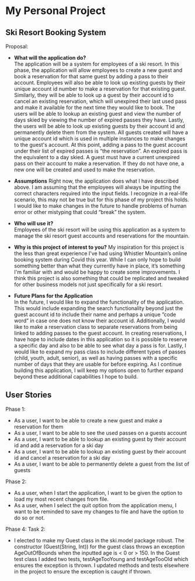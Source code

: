 # My Personal Project

## Ski Resort Booking System

Proposal:

- **What will the application do?**  
  The application will be a system for employees of a ski resort. In this phase, the application will allow employees to
  create a new guest and book a reservation for that same guest by adding a pass to their account. Employees will also
  be able to look up existing guests by their unique account id number to make a reservation for that existing guest.
  Similarly, they will be able to look up a guest by their account id to cancel an existing reservation, which will
  unexpired their last used pass and make it available for the next time they would like to book. The users will be able
  to lookup an existing guest and view the number of days skied by viewing the number of expired passes they have.
  Lastly, the users will be able to look up existing guests by their account id and permanently delete them from the
  system. All guests created will have a unique account id which is used in multiple instances to make changes to the
  guest's account. At this point, adding a pass to the guest account under their list of expired passes is “the
  reservation”. An expired pass is the equivalent to a day skied. A guest must have a current unexpired pass on their
  account to make a reservation. If they do not have one, a new one will be created and used to make the reservation.


- **Assumptions**
  Right now, the application does what I have described above. I am assuming that the employees will always be inputting
  the correct characters required into the input fields. I recognize in a real-life scenario, this may not be true but
  for this phase of my project this holds. I would like to make changes in the future to handle problems of human error
  or other mistyping that could “break” the system.


- **Who will use it?**  
  Employees of the ski resort will be using this application as a system to manage the ski resort guest accounts and
  reservations for the mountain.


- **Why is this project of interest to you?**
  My inspiration for this project is the less than great experience I've had using Whistler Mountain’s online booking
  system during Covid this year. While I can only hope to build something better than what they currently have in place,
  it’s something I'm familiar with and would be happy to create some improvements. I think this project is also
  something that could be replicated and tweaked for other business models not just specifically for a ski resort.


- **Future Plans for the Application**  
  In the future, I would like to expand the functionality of the application. This would include expanding the search
  functionality beyond just the guest account id to include their name and perhaps a unique “code word” in case one does
  not know their account id. Additionally, I would like to make a reservation class to separate reservations from being
  linked to adding passes to the guest account. In creating reservations, I have hope to include dates in this
  application so it is possible to reserve a specific day and also to be able to see what day a pass is for. Lastly, I
  would like to expand my pass class to include different types of passes (child, youth, adult, senior), as well as
  having passes with a specific number of days that they are usable for before expiring. As I continue building this
  application, I will keep my options open to further expand beyond these additional capabilities I hope to build.

## User Stories

Phase 1:

- As a user, I want to be able to create a new guest and make a reservation for them
- As a user, I want to be able to see the used passes on a guests account
- As a user, I want to be able to lookup an existing guest by their account id and add a reservation for a ski day
- As a user, I want to be able to lookup an existing guest by their account id and cancel a reservation for a ski day
- As a user, I want to be able to permanently delete a guest from the list of guests

Phase 2: 
- As a user, when I start the application, I want to be given the option to load my most recent changes from file.
- As a user, when I select the quit option from the application menu, I want to be reminded to save my changes to 
  file and have the option to do so or not.
  
Phase 4: Task 2:
- I elected to make my Guest class in the ski.model package robust. The constructor (Guest(String, Int)) for the guest 
  class throws an exception AgeOutOfBounds when the inputted age is < 0 or > 150. In the Guest test class I added two
  tests, testAgeTooYoung and testAgeTooOld which ensures the exception is thrown.  I updated methods and tests
  elsewhere in the project to ensure the exception is caught if thrown. 



